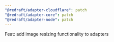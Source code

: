 ```yaml
---
"@redraft/adapter-cloudflare": patch
"@redraft/adapter-core": patch
"@redraft/adapter-node": patch
---
```


Feat: add image resizing functionality to adapters
